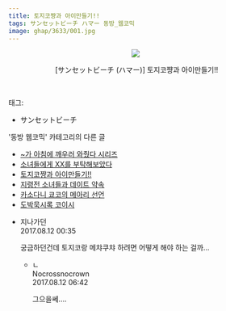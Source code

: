 ```yaml
---
title: 토지코쨩과 아이만들기!!
tags: サンセットビーチ ハマー 동방_웹코믹
image: ghap/3633/001.jpg
---
```

<div class="article">
<p style="text-align: center; clear: none; float: none;"><img src="{{ site.nasurl }}/ghap/3633/001.jpg"/></p>
<p style="text-align: center; clear: none; float: none;"> [サンセットビーチ (ハマー)] 토지코쨩과 아이만들기!!</p>
<p><br/></p>
</div><div class="tagTrail">
<p>태그: </p>
<ul>
<li>サンセットビーチ</li>
</ul>
</div><div class="another">
<p>'동방 웹코믹' 카테고리의 다른 글</p>
<ul>
<li><a href="/2017-08-10-ghap_3635">~가 아침에 깨우러 와줬다 시리즈</a></li>
<li><a href="/2017-08-10-ghap_3634">소녀들에게 XX를 부탁해보았다</a></li>
<li><a href="/2017-08-10-ghap_3633">토지코쨩과 아이만들기!!</a></li>
<li><a href="/2017-08-10-ghap_3632">지령전 소녀들과 데이트 약속</a></li>
<li><a href="/2017-08-10-ghap_3631">카소다니 쿄코의 메아리 선언</a></li>
<li><a href="/2017-08-10-ghap_3628">도박묵시록 코이시</a></li>
</ul>
</div><div class="cb_module cb_fluid">
<div class="cb_wrt cb_profile">
<div class="comment">
<ul>
<li class="cb_thumb_off" id="comment15057440">
<div class="cb_comment_area">
<div class="cb_info_area">
<div class="cb_section">
<span class="cb_nick_name">지나가던</span>
</div>
<div class="cb_section">
<span class="cb_date">2017.08.12 00:35 </span>
</div>
</div>
<div class="cb_dsc_comment">
<p class="cb_dsc">
											궁금하던건데 토지코랑 메챠쿠챠 하려면 어떻게 해야 하는 걸까...
										</p>
</div>
<ul>
<li class="cb_thumb_off" id="comment15057546">
<span class="cb_bu_subnode">ㄴ</span>
<div class="cb_comment_area">
<div class="cb_info_area">
<div class="cb_section">
<span class="cb_nick_name">Nocrossnocrown</span>
</div>
<div class="cb_section">
<span class="cb_date">2017.08.12 06:42 </span>
</div>
</div>
<div class="cb_dsc_comment">
<p class="cb_dsc">
																그으을쎄....
															</p>
</div>
</div>
</li>
</ul>
</div></li>
</ul>
</div>
</div><!-- commentList close -->
</div>